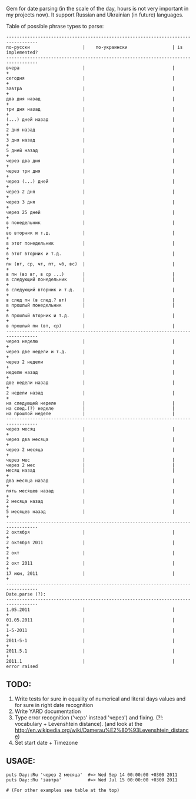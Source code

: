 Gem for date parsing (in the scale of the day, hours is not very important in my projects now). It support Russian and Ukrainian (in future) languages.

Table of possible phrase types to parse:

    ----------------------------------------------------------------------------------
    по-русски                    |    по-украински                 | is implemented?
    ----------------------------------------------------------------------------------
    вчера                        |                                 |       +
    сегодня                      |                                 |       +
    завтра                       |                                 |       +
    два дня назад                |                                 |       +
    три дня назад                |                                 |       +
    (...) дней назад             |                                 |       +
    2 дня назад                  |                                 |       +
    3 дня назад                  |                                 |       +
    5 дней назад                 |                                 |       +
    через два дня                |                                 |       +
    через три дня                |                                 |       +
    через (...) дней             |                                 |       +
    через 2 дня                  |                                 |       +
    через 3 дня                  |                                 |       +
    через 25 дней                |                                 |       +
    в понедельник                |                                 |       +
    во вторник и т.д.            |                                 |       +
    в этот понедельник           |                                 |       +
    в этот вторник и т.д.        |                                 |       +
    пн (вт, ср, чт, пт, чб, вс)  |                                 |       +
    в пн (во вт, в ср ...)       |                                 |
    в следующий понедельник      |                                 |       +
    в следующий вторник и т.д.   |                                 |       +
    в след пн (в след.? вт)      |                                 |
    в прошлый понедельник        |                                 |       +
    в прошлый вторник и т.д.     |                                 |       +
    в прошлый пн (вт, ср)        |                                 |
    ----------------------------------------------------------------------------------
    через неделю                 |                                 |       +
    через две недели и т.д.      |                                 |       +
    через 2 недели               |                                 |       +
    неделю назад                 |                                 |       +
    две недели назад             |                                 |       +
    2 недели назад               |                                 |       +
    на следующей неделе          |                                 |
    на след.(?) неделе           |                                 |
    на прошлой неделе            |                                 |
    ----------------------------------------------------------------------------------
    через месяц                  |                                 |       +
    через два месяца             |                                 |       +
    через 2 месяца               |                                 |       +
    через мес                    |                                 |
    через 2 мес                  |                                 |
    месяц назад                  |                                 |       +
    два месяца назад             |                                 |       +
    пять месяцев назад           |                                 |       +
    2 месяца назад               |                                 |       +
    5 месяцев назад              |                                 |       +
    ----------------------------------------------------------------------------------
    2 октября                    |                                 |       +
    2 октября 2011               |                                 |       +
    2 окт                        |                                 |       +
    2 окт 2011                   |                                 |       +
    17 июн, 2011                 |                                 |       +
    ----------------------------------------------------------------------------------
    Date.parse (?):
    ----------------------------------------------------------------------------------
    1.05.2011                    |                                 |       +
    01.05.2011                   |                                 |       +
    1-5-2011                     |                                 |       +
    2011-5-1                     |                                 |       +
    2011.5.1                     |                                 |       +
    2011.1                       |                                 |  error raised

TODO:
-----

1. Write tests for sure in equality of numerical and literal days values and for sure in right date recognition
2. Write YARD documentation
3. Type error recognition ('черз' instead 'через') and fixing. (?!: vocabulary + Levenshtein distance).
   (and look at the http://en.wikipedia.org/wiki/Damerau%E2%80%93Levenshtein_distance)
4. Set start date + Timezone


USAGE:
-----
    puts Day::Ru 'через 2 месяца'  #=> Wed Sep 14 00:00:00 +0300 2011
    puts Day::Ru 'завтра'          #=> Wed Jul 15 00:00:00 +0300 2011

    # (For other examples see table at the top)
